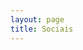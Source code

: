 ```yaml
---
layout: page
title: Sociais
---
```


<section class="social">
    <a href="http://rafaeltavares.co" rel="author"><i class="soc ico www"></i></a>
  <a href="rafaeltavaresandrade@gmail.com"><i class="soc email"></i></a>
  <a href="https://www.facebook.com/rafael.tavares.andrade"><i class="soc facebook"></i></a>
  <a href="https://twitter.com/rafasmusic"><i class="soc twitter"></i></a>
  <a href="https://plus.google.com/+RafaelTavaresAndrade"><i class="soc google-plus"></i></a>
  <a href="https://github.com/rafastavares"><i class="soc github"></i></a>
</section>